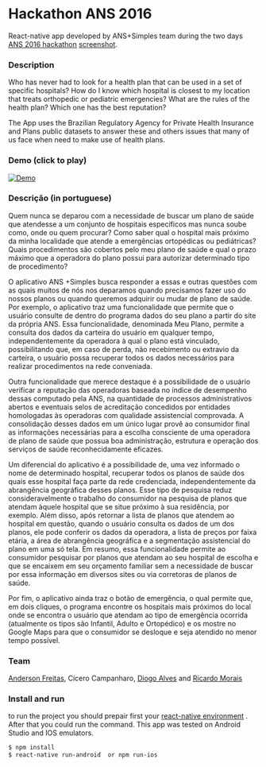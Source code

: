 # Hackathon ANS 2016
React-native app developed by ANS+Simples team during the two days [ANS 2016 hackathon](http://www.ans.gov.br/aans/noticias-ans/sobre-a-ans/3666-ans-anuncia-vencedores-do-hackathon-da-saude-suplementar) [screenshot](https://raw.githubusercontent.com/diogoalves/hackthon_ans_2016/master/captura.png).

### Description
Who has never had to look for a health plan that can be used in a set of specific hospitals? How do I know which hospital is closest to my location that treats orthopedic or pediatric emergencies? What are the rules of the health plan? Which one has the best reputation?

The App uses the Brazilian Regulatory Agency for Private Health Insurance and Plans public datasets to answer these and others issues that many of us face when need to make use of health plans.

### Demo (click to play)
[![Demo](https://img.youtube.com/vi/T2NnHdhcM9A/0.jpg)](https://youtu.be/T2NnHdhcM9A)


### Descrição (in portuguese)
Quem nunca se deparou com a necessidade de buscar um plano de saúde que atendesse a um conjunto de hospitais específicos mas nunca soube como, onde ou quem procurar? Como saber qual o hospital mais próximo da minha localidade que atende a emergências ortopédicas ou pediátricas? Quais procedimentos são cobertos pelo meu plano de saúde e qual o prazo máximo que a operadora do plano possui para autorizar determinado tipo de procedimento?

O aplicativo ANS +Simples busca responder a essas e outras questões com as quais muitos de nós nos deparamos quando precisamos fazer uso do nossos planos ou quando queremos adquirir ou mudar de plano de saúde. Por exemplo, o aplicativo traz uma funcionalidade que permite que o usuário consulte de dentro do programa dados do seu plano a partir do site da própria ANS. Essa funcionalidade, denominada Meu Plano, permite a consulta dos dados da carteira do usuário em qualquer tempo, independentemente da operadora à qual o plano está vinculado, possibilitando que, em caso de perda, não recebimento ou extravio da carteira, o usuário possa recuperar todos os dados necessários para realizar procedimentos na rede conveniada.

Outra funcionalidade que merece destaque é a possibilidade de o usuário verificar a reputação das operadoras baseada no índice de desempenho dessas computado pela ANS, na quantidade de  processos administrativos abertos e eventuais selos de acreditação concedidos por entidades homologadas às operadoras com qualidade assistencial comprovada. A consolidação desses dados em um único lugar provê ao consumidor final as informações necessárias para a escolha consciente de uma operadora de plano de saúde que possua boa administração, estrutura e operação dos serviços de saúde reconhecidamente eficazes.

Um diferencial do aplicativo é a possibilidade de, uma vez informado o nome de determinado hospital, recuperar todos os planos de saúde dos quais esse hospital faça parte da rede credenciada, independentemente da abrangência geográfica desses planos. Esse tipo de pesquisa reduz consideravelmente o trabalho do consumidor na pesquisa de planos que atendam àquele hospital que se situe próximo à sua residência, por exemplo. Além disso, após retornar a lista de planos que atendem ao hospital em questão, quando o usuário consulta os dados de um dos planos, ele pode conferir os dados da operadora, a lista de preços por faixa etária, a área de abrangência geográfica e a segmentação assistencial do plano em uma só tela. Em resumo, essa funcionalidade permite ao consumidor pesquisar por planos que atendam ao seu hospital de escolha e que se encaixem em seu orçamento familiar sem a necessidade de buscar por essa informação em diversos sites ou via corretoras de planos de saúde.

Por fim, o aplicativo ainda traz o botão de emergência, o qual permite que, em dois cliques, o programa encontre os hospitais mais próximos do local onde se encontra o usuário que atendam ao tipo de emergência ocorrida (atualmente os tipos são Infantil, Adulto e Ortopédico) e os mostre no Google Maps para que o consumidor se desloque e seja atendido no menor tempo possível.

### Team
[Anderson Freitas](https://github.com/alsfreitas), Cícero Campanharo, [Diogo Alves](https://github.com/diogoalves) and [Ricardo Morais](https://github.com/ricardo-aspira)

### Install and run
to run the project you should prepair first your [react-native environment](https://facebook.github.io/react-native/docs/getting-started.html) . After that you could run the command. This app was tested on Android Studio and IOS emulators.

```sh
$ npm install 
$ react-native run-android  or npm run-ios
```

